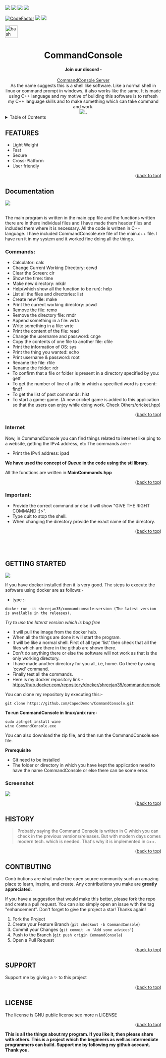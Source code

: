 <a name="readme-top"></a>
![](https://img.shields.io/maintenance/yes/2022)
![](https://img.shields.io/readthedocs/cplusplus)
![](https://img.shields.io/github/stars/Shreejan-35/CommandConsole)
![](https://img.shields.io/github/last-commit/Shreejan-35/CommandConsole)

[![CodeFactor](https://www.codefactor.io/repository/github/shreejan-35/commandconsole/badge)](https://www.codefactor.io/repository/github/shreejan-35/commandconsole)
![](https://img.shields.io/github/license/Shreejan-35/CommandConsole)
![](https://img.shields.io/github/issues/Shreejan-35/CommandConsole)

<p align="left"> <a href="https://www.gnu.org/software/bash/" target="_blank"> <img src="https://www.vectorlogo.zone/logos/gnu_bash/gnu_bash-icon.svg" alt="bash" width="40" height="40"/> </a>

<div align="center">
<h1 align="center">CommandConsole</h1>
<h4 align="center">Join our discord - </h4>
<a href="https://discord.gg/ThqEgJVn">CommandConsole Server</a>
<br>
As the name suggests this is a shell like software. Like a normal shell in linux or command prompt in windows, it also works like the same. It is made using C++ language and my motive of building this software is to refresh my C++ language skills and to make something which can take command and work.
<br/>
<img src="https://github.com/Shreejan-35/CommandConsole/blob/main/images/CommandLogo.png" alt= "..">

</div>

<details>
  <summary>Table of Contents</summary>
  <ol>
    <li>
      <a href="#features">FEATURES</a>
    </li>
    <li>
      <a href="#documentation">DOCUMENTATION</a>
      <ul>
        <li><a href="#commands">COMMANDS</a></li>
		<li><a href="#internet">INTERNET</a></li>
		<li><a href="#important">IMPORTANT</a></li>
      </ul>
    </li>
    <li><a href="#getting-sarted">GETTING STARTED</a>
		<ul>
			<li><a href=#screenshot>SCREENSHOT</a>
		</ul>
	</li>
    <li><a href="#history">HISTORY</a></li>
    <li><a href="#contributing">CONTRIBUTING</a></li>
    <li><a href="#support">SUPPORT</a></li>
    <li><a href="#license">LICENSE</a></li>
  </ol>
</details>

## **FEATURES**

- Light Weight
- Fast
- Secure
- Cross-Platform
- User friendly

<p align="right">(<a href="#readme-top">back to top</a>)</p>

## **Documentation**

![](https://github.com/Shreejan-35/CommandConsole/blob/main/images/Overview.jpg)

<br/>
The main program is written in the main.cpp file and the functions written there are in there individual files and I have made them header files and included them where it is necessary. All the code is written in C++ language. I have included CommandConsole.exe file of the main.c++ file. I have run it in my system and it worked fine doing all the things.

<br/>

### Commands:

- Calculator: calc
- Change Current Working Directory: ccwd
- Clear the Screen: clr
- Show the time: time
- Make new directory: mkdr
- Help(which show all the function to be run): help
- List all the files and directories: list
- Create new file: make
- Print the current working directory: pcwd
- Remove the file: remo
- Remove the directory file: rmdr
- Append something in a file: wrta
- Write something in a file: wrte
- Print the content of the file: read
- Change the username and password: cnge
- Copy the contents of one file to another file: cfile
- Print the information of OS: sys
- Print the thing you wanted: echo
- Print username & password: root
- Rename the file: rfile
- Rename the folder: rdr
- To confirm that a file or folder is present in a directory specified by you: getf
- To get the number of line of a file in which a specified word is present: findf
- To get the list of past commands: hist
- To start a game: game.
  (A new cricket game is added to this application so that the users can enjoy while doing work. Check Others/cricket.hpp)

<p align="right">(<a href="#readme-top">back to top</a>)</p>

### Internet

Now, in CommandConsole you can find things related to internet like ping to a website, getting the IPv4 address, etc
The commands are :-

- Print the IPv4 address: ipad

**We have used the concept of _Queue_ in the code using the stl library.**

All the functions are written in **MainCommands.hpp**

<p align="right">(<a href="#readme-top">back to top</a>)</p>

### Important:

- Provide the correct command or else it will show "GIVE THE RIGHT COMMAND :}>".
- Type quit to stop the shell.
- When changing the directory provide the exact name of the directory.

<p align="right">(<a href="#readme-top">back to top</a>)</p>


## <br/>

## **GETTING STARTED**

![](https://github.com/Shreejan-35/CommandConsole/blob/main/images/Download.jpg)

If you have docker installed then it is very good. The steps to execute the software using docker are as follows:-

- type :-

```
docker run -it shreejan35/commandconsole:version (The latest version is available in the releases).
```

_Try to use the laterst version which is bug free_

- It will pull the image from the docker hub.
- When all the things are done it will start the program.
- It will be like a normal shell. First of all type 'list' then check that all the files which are there in the github are shown there.
- Don't do anything there or else the software will not work as that is the only working directory.
- I have made another directory for you all, i.e, home. Go there by using 'ccwd' command.
- Finally test all the commands.
- Here is my docker repository link - https://hub.docker.com/repository/docker/shreejan35/commandconsole

You can clone my repository by executing this:-

```
git clone https://github.com/CapedDemon/CommandConsole.git
```

**To run CommandConsole in linux/unix run:-**

```
sudo apt-get install wine
wine CommandConsole.exe
```

You can also download the zip file, and then run the CommandConsole.exe file.

**Prerequisite**

- Git need to be installed
- The folder or directory in which you have kept the application need to have the name CommandConsole or else there can be some error.

### Screenshot

![](https://github.com/Shreejan-35/CommandConsole/blob/main/images/Screenshot.JPG)
<p align="right">(<a href="#readme-top">back to top</a>)</p>


## **HISTORY**

> Probably saying the Command Console is written in C which you can check in the previous versions/releases.
> But with modern days comes modern tech. which is needed. That's why it is implemented in c++.

<p align="right">(<a href="#readme-top">back to top</a>)</p>

## **CONTIBUTING**

Contributions are what make the open source community such an amazing place to learn, inspire, and create. Any contributions you make are **greatly appreciated**.

If you have a suggestion that would make this better, please fork the repo and create a pull request. You can also simply open an issue with the tag "enhancement".
Don't forget to give the project a star! Thanks again!

1. Fork the Project
2. Create your Feature Branch (`git checkout -b CommandConsole`)
3. Commit your Changes (`git commit -m 'Add some advices'`)
4. Push to the Branch (`git push origin CommandConsole`)
5. Open a Pull Request

<p align="right">(<a href="#readme-top">back to top</a>)</p>

## **SUPPORT**
Support me by giving a ✨ to this project

<p align="right">(<a href="#readme-top">back to top</a>)</p>

## LICENSE
The license is GNU public license see more n LICENSE

<p align="right">(<a href="#readme-top">back to top</a>)</p>

**This is all the things about my program. If you like it, then please share with others. This is a project which the begineers as well as intermediate programmers can build. Support me by following my github account. Thank you.**

